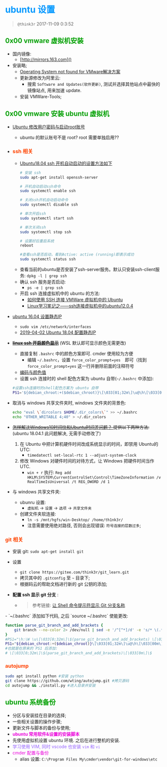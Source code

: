 # <font color=#0099ff> **ubuntu 设置** </font> 

> `@think3r` 2017-11-09 0:3:52

## <font color=#009A000> 0x00 vmware 虚拟机安装 </font> 

- 国内镜像:
    - [http://mirrors.163.com]()
- 安装略;
    - [Operating System not found for VMware解决方案](https://blog.csdn.net/dearbaba_8520/article/details/80506349)
    - 更新源修改为阿里云:
        - 搜索 `Software and Updates(软件更新)`, 测试并选择其他站点中最快的镜像站点, 用来加速 update.
    - 安装 VMWare-Tools;

## <font color=#009A000> 0x00 vmware 安装 ubuntu 虚拟机 </font> 

- <a href="http://blog.csdn.net/guanggy/article/details/4636884" target="_blank">Ubuntu 修改用户密码与启动root账号</a>
    - ubuntu 的默认账号不是 root? root 需要单独启用??

- ### <font color=#FF4500> ssh 相关 </font> 
    - [Ubuntu18.04 ssh 开机自动启动的设置方法如下](https://blog.csdn.net/fandroid/article/details/86799932)
        ```sh 
        # 安装 ssh
        sudo apt-get install openssh-server

        # 开机自动启动ssh命令
        sudo systemctl enable ssh

        # 关闭ssh开机自动启动命令
        sudo systemctl disable ssh

        # 单次开启ssh
        sudo systemctl start ssh

        # 单次关闭ssh
        sudo systemctl stop ssh

        # 设置好后重启系统
        reboot

        #查看ssh是否启动，看到Active: active (running)即表示成功
        sudo systemctl status ssh
        ```
    - 查看当前的ubuntu是否安装了ssh-server服务。默认只安装ssh-client服务: `dpkg -l | grep ssh` 
    - 确认 ssh 服务是否启动:
        - `ps -e | grep ssh`
    - 开启 ssh 连接虚拟机中的 ubuntu 的方法:
        - <a href="http://www.cnblogs.com/ifantastic/p/3415182.html" target="_blank">如何使用 SSH 连接 VMWare 虚拟机中的 Ubuntu</a>
        - <a href="http://blog.csdn.net/crave_shy/article/details/23124895" target="_blank">Linux学习笔记之——ssh连接虚拟机中的ubuntu12.0.4
- <a href="https://www.jianshu.com/p/d69a95aa1ed7" target="_blank">ubuntu 16.04 设置静态IP</a>
    - `sudo vim /etc/network/interfaces`
    - [2019-04-02 Ubuntu 18.04 配置静态IP](https://www.jianshu.com/p/2283b95a81d9)

- ~~[**linux ssh 开启颜色显示**](http://www.cnblogs.com/bamanzi/p/colorful-shell.html)~~ (WSL 默认即可显示颜色无需更改)
    - 直接复制 `.bashrc` 中的颜色方案即可. cmder 使用较为方便
        - 编辑 `~/.bashrc`，设置 `force_color_prompt=yes`　即可（找到 `force_color_prompt=yes` 这一行并删除前面的注释符号
    - <a href="http://blog.csdn.net/wangyang1354/article/details/58077671" target="_blank">编码与颜色值</a>
    - 设置 ssh 连接时的 shell 配色方案为 ubuntu 自带(`~/.bashrc` 中添加):
    ```sh
    #设置ssh连接时的shell配色方案为 ubuntu 自带
    PS1='${debian_chroot:+($debian_chroot)}\[\033[01;32m\]\u@\h\[\033[00m\]:\[\033[01;34m\]\w\[\033[00m\]\$ '
    ```
- 取消与 windows 共享文件夹时, windows 文件夹的背景色:
    ```sh 
    echo "eval \`dircolors $HOME/.dir_colors\`" >> ~/.bashrc
    echo "OTHER_WRITABLE 4;40" > ~/.dir_colors
    ```

- ~~<a href="https://www.zhihu.com/question/46525639" target="_blank">怎样解决Windows10时间快和Ubuntu时间差问题？
</a> 提供以下两种方法:~~ (ubuntu 18.04.1 此问题解决, 无需手动修改了)
    1. 在 Ubuntu 中把计算机硬件时间改成系统显示的时间，即禁用 Ubuntu的 UTC:
        - `timedatectl set-local-rtc 1 --adjust-system-clock`
    2. 修改 Windows 对硬件时间的对待方式，让 Windows 把硬件时间当作UTC. 
        - `win + r` 执行: `Reg add HKLM\SYSTEM\CurrentControlSet\Control\TimeZoneInformation /v RealTimeIsUniversal /t REG_DWORD /d 1`

- 与 windows 共享文件夹:
    - ubunru 设置:
        - `虚拟机` -> `设置` -> `选项` -> `共享文件夹`
    - 创建文件夹软连接:
        - `ln -s /mnt/hgfs/win-Desktop/ /home/th1nk3r/`
        - 注意需要使用绝对路径, 否则会出现错误: `符号连接的层数过多`;

### <font color=#FF4500> git 相关 </font> 

- 安装 git: `sudo apt-get install git`
- 设置 
    - `git clone https://gitee.com/think3r/git_learn.git` 
    - 拷贝其中的 `.gitconfig` 至 `~` 目录下;
    - 根据码云的帮助文档进行新的 git 公钥的添加;

- **配置 ssh 显示 git 分支** :
    - >参考链接: <a href="https://www.jianshu.com/p/82783f76a868" target="_blank">让 Shell 命令提示符显示 Git 分支名称
</a>
    - `~/.bashrc` 添加如下代码, 之后 `source ~/.bashrc` 使能更改: 
                
```sh 
function parse_git_branch_and_add_brackets {
    git branch --no-color 2> /dev/null | sed -e '/^[^*]/d' -e 's/* \(.*\)/\ \[\1\]/'
}
#PS1="\h:\W \u\[\033[0;32m\]\$(parse_git_branch_and_add_brackets) \[\033[0m\]\$ "
PS1="${debian_chroot:+($debian_chroot)}\[\033[01;32m\]\u@\h\[\033[00m\]:\[\033[01;34m\]\w\[\033[00m\]\[\033[0;32m\]\$(parse_git_branch_and_add_brackets)\[\033[0m\]\$ "
#也就是在原来的 PS1 后添加: 
# \[\033[0;32m\]\$(parse_git_branch_and_add_brackets)\[\033[0m\]\$ 
```

### <font color=#FF4500> autojump </font> 

```sh
sudo apt install python #安装 python
git clone https://github.com/wting/autojump.git #拷贝源码
cd autojump && ./install.py #进入目录并安装
```
    
## <font color=#009A000> **ubuntu 系统备份** </font> 


- 分区与安装挂在目录的选择;
- 一些相关设置的操作步骤;
- 更新文件与脚本的备份与使用;
- <font color=#EA00DA>**ubuntu 常用软件&设置的安装脚本**</font>
- 先使用虚拟机设置 ubuntu 环境. 之后在进行整机的安装.
- <font color=#9664FF>学习使用 VIM, 同时 vscode 也安装 `vim` 和 `vi` </font>
- <font color=#EA00DA>cmder 配置与备份</font>
    - alias 设置: `C:\Program Files My\cmder\vendor\git-for-windows\etc`
